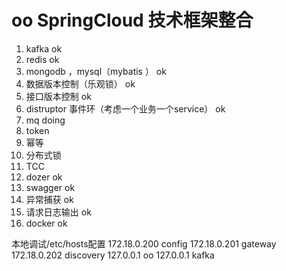 # oo SpringCloud  技术框架整合

1. kafka ok
2. redis ok
3. mongodb ，mysql（mybatis ） ok
4. 数据版本控制（乐观锁） ok
5. 接口版本控制 ok
6. distruptor 事件环（考虑一个业务一个service） ok
7. mq doing
8. token
9. 幂等 
10. 分布式锁
11. TCC
12. dozer ok
13. swagger ok
14. 异常捕获 ok
15. 请求日志输出 ok
16. docker ok

本地调试/etc/hosts配置
172.18.0.200	config
172.18.0.201	gateway
172.18.0.202	discovery
127.0.0.1	oo
127.0.0.1   kafka